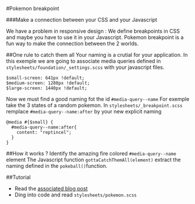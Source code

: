 #Pokemon breakpoint

###Make a connection between your CSS and your Javascript

We have a problem in responsive design : We define breakpoints in CSS and maybe you have to use it in your Javascript.
Pokemon breakpoint is a fun way to make the connection between the 2 worlds.

##One rule to catch them all
Your naming is a crutial for your application.
In this exemple we are going to associate media queries defined in `stylesheets/foundation/_settings.scss` with your javascript files.

    $small-screen: 641px !default;
    $medium-screen: 1280px !default;
    $large-screen: 1440px !default;

Now we must find a good naming fot the id `#media-query--name`
For exemple take the 3 states of a random pokemon.
In `stylesheets/_breakpoint.scss` remplace `#media-query--name:after` by your new explicit naming

    @media #{$small} {
      #media-query--name:after{
        content: "reptincel";
      }
    }

##How it works ?
Identify the amazing fire colored `#media-query--name` element
The Javascript function `gottaCatchThemAll(element)` extract the naming defined in the `pokeball()`function.

##Tutorial

- Read the [associated blog post](http://blog.davidleuliette.com)
- Ding into code and read `stylesheets/pokemon.scss`

